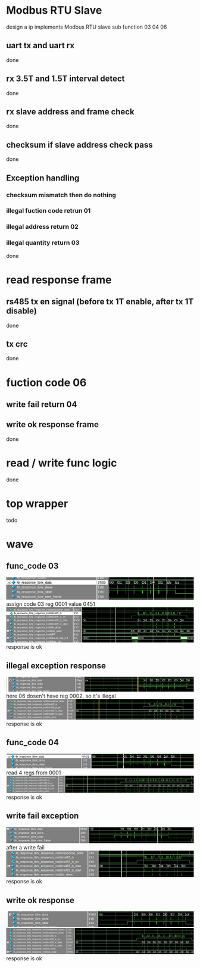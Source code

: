 # Modbus RTU Slave
design a ip implements Modbus RTU slave sub function 03 04 06

## uart tx and uart rx
done

## rx 3.5T and 1.5T interval detect
done

## rx slave address and frame check
done

## checksum if slave address check pass
done

## Exception handling
### checksum mismatch then do nothing
### illegal fuction code retrun 01
### illegal address return 02
### illegal quantity return 03

done

# read response frame
## rs485 tx en signal (before tx 1T enable, after tx 1T disable)
done
## tx crc
done

# fuction code 06
## write fail return 04
## write ok response frame
done

# read / write func logic
done

# top wrapper
todo

# wave
## func_code 03
![](pic/rx_03_normal.jpg)
assign code 03 reg 0001 value 0451
![](pic/repsonse_03_normal.jpg)
response is ok

## illegal exception response
![](pic/illigal_reg.jpg)
here 06 dosen't have reg 0002, so it's illegal
![](pic/illigal_reg_response.jpg)
response is ok

## func_code 04
![](pic/rx_04_normal.jpg)
read 4 regs from 0001
![](pic/repsonse_04_normal.jpg)
response is ok

## write fail exception
![](pic/write_failed.jpg)
after a write fail
![](pic/write_failed_response.jpg)
response is ok

## write ok response
![](pic/write_ok.jpg)
![](pic/write_ok_response.jpg)
response is ok

